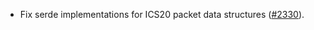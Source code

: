 - Fix serde implementations for ICS20 packet data structures
  ([#2330](https://github.com/informalsystems/ibc-rs/issues/2386)).
